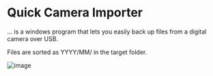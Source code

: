 # Quick Camera Importer

... is a windows program that lets you easily back up files from a digital camera over USB.

Files are sorted as YYYY/MM/ in the target folder.

![image](https://github.com/user-attachments/assets/95e4576d-bb8a-48ce-8a0d-e5e985658682)

